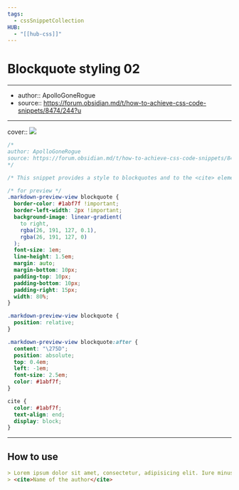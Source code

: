 ```yaml
---
tags:
  - cssSnippetCollection 
HUB:
  - "[[hub-css]]"
---
```

# Blockquote styling 02

---

- author:: ApolloGoneRogue
- source:: https://forum.obsidian.md/t/how-to-achieve-css-code-snippets/8474/244?u

---

cover:: ![](https://i.imgur.com/KuFyzsu.png)

```css
/*
author: ApolloGoneRogue
source: https://forum.obsidian.md/t/how-to-achieve-css-code-snippets/8474/244?u
*/

/* This snippet provides a style to blockquotes and to the <cite> element. */

/* for preview */
.markdown-preview-view blockquote {
  border-color: #1abf7f !important;
  border-left-width: 2px !important;
  background-image: linear-gradient(
    to right,
    rgba(26, 191, 127, 0.1),
    rgba(26, 191, 127, 0)
  );
  font-size: 1em;
  line-height: 1.5em;
  margin: auto;
  margin-bottom: 10px;
  padding-top: 10px;
  padding-bottom: 10px;
  padding-right: 15px;
  width: 80%;
}

.markdown-preview-view blockquote {
  position: relative;
}

.markdown-preview-view blockquote:after {
  content: "\275D";
  position: absolute;
  top: 0.4em;
  left: -1em;
  font-size: 2.5em;
  color: #1abf7f;
}

cite {
  color: #1abf7f;
  text-align: end;
  display: block;
}
```

---

## How to use

```md
> Lorem ipsum dolor sit amet, consectetur, adipisicing elit. Iure minus voluptates illum aspernatur officia vel officiis, et quis qui. Enim omnis officia sunt consectetur obcaecati repudiandae! Numquam, voluptas at, ab officiis recusandae, dolorum inventore quod iste cumque explicabo dicta quidem accusantium velit odit deleniti, ipsum commodi?
> <cite>Name of the author</cite>
```
